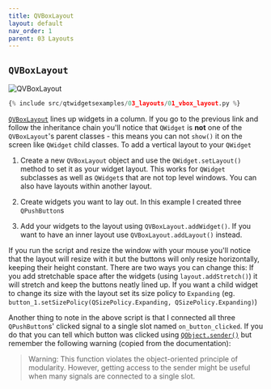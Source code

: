```yaml
---
title: QVBoxLayout
layout: default
nav_order: 1
parent: 03 Layouts
---
```


## `QVBoxLayout`

![QVBoxLayout](/blog/images/qtwidgetsexamples/03_layouts/01_vbox_layout.png)

```python
{% include src/qtwidgetsexamples/03_layouts/01_vbox_layout.py %}
```

[`QVBoxLayout`](https://doc.qt.io/qt-6/qvboxlayout.html) lines up widgets in a column. If you go to the previous link and follow the inheritance chain you'll notice that `QWidget` is **not** one of the `QVBoxLayout`'s parent classes - this means you can not `show()` it on the screen like `QWidget` child classes. To add a vertical layout to your `QWidget`

1. Create a new `QVBoxLayout` object and use the `QWidget.setLayout()` method to set it as your widget layout. This works for `QWidget` subclasses  as well as `QWidget`s that are not top level windows. You can also have layouts within another layout.

2. Create widgets you want to lay out. In this example I created three `QPushButton`s

3. Add your widgets to the layout using `QVBoxLayout.addWidget()`. If you want to have an inner layout use `QVBoxLayout.addLayout()` instead.

If you run the script and resize the window with your mouse you'll notice that the layout will resize with it but the buttons will only resize horizontally, keeping their height constant. There are two ways you can change this: If you add stretchable space after the widgets (using `layout.addStretch()`) it will stretch and keep the buttons neatly lined up. If you want a child widget to change its size with the layout set its size policy to `Expanding` (eg. `button_1.setSizePolicy(QSizePolicy.Expanding, QSizePolicy.Expanding)`)

Another thing to note in the above script is that I connected all three `QPushButton`s' clicked signal to a single slot named `on_button_clicked`. If you do that you can tell which button was clicked using [`QObject.sender()`](https://doc.qt.io/qt-6/qobject.html#sender) but remember the following warning (copied from the documentation):

> Warning: This function violates the object-oriented principle of modularity. However, getting access to the sender might be useful when many signals are connected to a single slot.